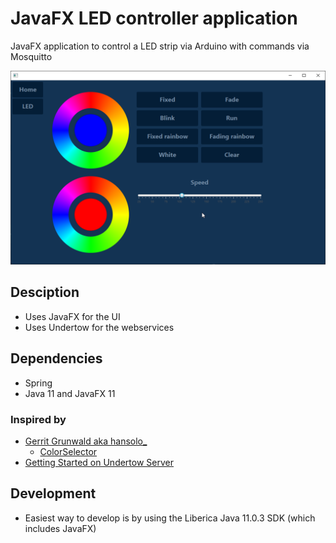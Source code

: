 # JavaFX LED controller application
JavaFX application to control a LED strip via Arduino with commands via Mosquitto

![Screenshot of the application](screenshots/led-selection-screen.png)

## Desciption
* Uses JavaFX for the UI
* Uses Undertow for the webservices

## Dependencies
* Spring
* Java 11 and JavaFX 11

### Inspired by 
* [Gerrit Grunwald aka hansolo_](https://twitter.com/hansolo_)
    * [ColorSelector](https://github.com/HanSolo/ColorSelector)
* [Getting Started on Undertow Server](https://www.findbestopensource.com/article-detail/getting-started-undertow) 

## Development
* Easiest way to develop is by using the Liberica Java 11.0.3 SDK (which includes JavaFX)


